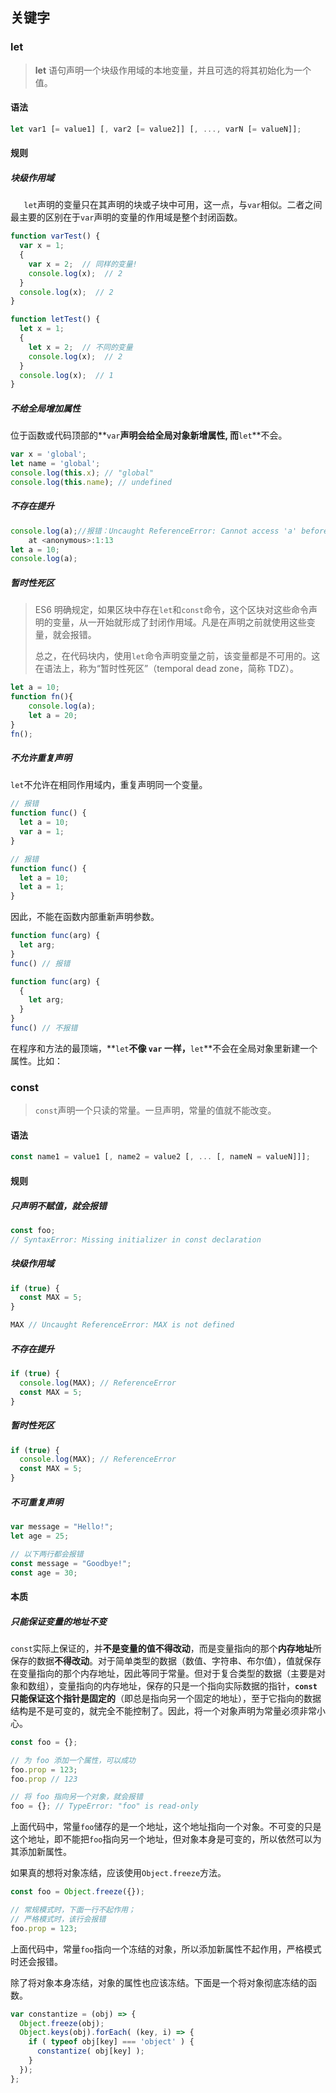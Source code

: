 ## 关键字

### let

> **let** 语句声明一个块级作用域的本地变量，并且可选的将其初始化为一个值。

#### 语法

```js
let var1 [= value1] [, var2 [= value2]] [, ..., varN [= valueN]];
```

#### 规则

##### 块级作用域

`	let`声明的变量只在其声明的块或子块中可用，这一点，与`var`相似。二者之间最主要的区别在于`var`声明的变量的作用域是整个封闭函数。

```js
function varTest() {
  var x = 1;
  {
    var x = 2;  // 同样的变量!
    console.log(x);  // 2
  }
  console.log(x);  // 2
}

function letTest() {
  let x = 1;
  {
    let x = 2;  // 不同的变量
    console.log(x);  // 2
  }
  console.log(x);  // 1
}
```



##### 不给全局增加属性

​	位于函数或代码顶部的**`var`**声明会给全局对象新增属性, 而**`let`**不会。

```js
var x = 'global';
let name = 'global';
console.log(this.x); // "global"
console.log(this.name); // undefined
```



##### 不存在提升

```js
console.log(a);//报错：Uncaught ReferenceError: Cannot access 'a' before initialization
    at <anonymous>:1:13
let a = 10;
console.log(a);
```



##### 暂时性死区

> ES6 明确规定，如果区块中存在`let`和`const`命令，这个区块对这些命令声明的变量，从一开始就形成了封闭作用域。凡是在声明之前就使用这些变量，就会报错。
>
> 总之，在代码块内，使用`let`命令声明变量之前，该变量都是不可用的。这在语法上，称为“暂时性死区”（temporal dead zone，简称 TDZ）。

```js
let a = 10;
function fn(){
    console.log(a);
    let a = 20;
}
fn();
```



##### 不允许重复声明

`let`不允许在相同作用域内，重复声明同一个变量。

```javascript
// 报错
function func() {
  let a = 10;
  var a = 1;
}

// 报错
function func() {
  let a = 10;
  let a = 1;
}
```

因此，不能在函数内部重新声明参数。

```javascript
function func(arg) {
  let arg;
}
func() // 报错

function func(arg) {
  {
    let arg;
  }
}
func() // 不报错
```



在程序和方法的最顶端，**`let`**不像 **`var`** 一样，**`let`**不会在全局对象里新建一个属性。比如：

### const

> `const`声明一个只读的常量。一旦声明，常量的值就不能改变。

#### 语法

```js
const name1 = value1 [, name2 = value2 [, ... [, nameN = valueN]]];
```



#### 规则

##### 只声明不赋值，就会报错

```js
const foo;
// SyntaxError: Missing initializer in const declaration
```



##### 块级作用域

```js
if (true) {
  const MAX = 5;
}

MAX // Uncaught ReferenceError: MAX is not defined
```



##### 不存在提升

```js
if (true) {
  console.log(MAX); // ReferenceError
  const MAX = 5;
}
```



##### 暂时性死区

```js
if (true) {
  console.log(MAX); // ReferenceError
  const MAX = 5;
}
```



##### 不可重复声明

```js
var message = "Hello!";
let age = 25;

// 以下两行都会报错
const message = "Goodbye!";
const age = 30;
```



#### 本质

##### 只能保证变量的地址不变

`const`实际上保证的，并**不是变量的值不得改动**，而是变量指向的那个**内存地址**所保存的数据**不得改动**。对于简单类型的数据（数值、字符串、布尔值），值就保存在变量指向的那个内存地址，因此等同于常量。但对于复合类型的数据（主要是对象和数组），变量指向的内存地址，保存的只是一个指向实际数据的指针，**`const`只能保证这个指针是固定的**（即总是指向另一个固定的地址），至于它指向的数据结构是不是可变的，就完全不能控制了。因此，将一个对象声明为常量必须非常小心。

```javascript
const foo = {};

// 为 foo 添加一个属性，可以成功
foo.prop = 123;
foo.prop // 123

// 将 foo 指向另一个对象，就会报错
foo = {}; // TypeError: "foo" is read-only
```

上面代码中，常量`foo`储存的是一个地址，这个地址指向一个对象。不可变的只是这个地址，即不能把`foo`指向另一个地址，但对象本身是可变的，所以依然可以为其添加新属性。



如果真的想将对象冻结，应该使用`Object.freeze`方法。

```javascript
const foo = Object.freeze({});

// 常规模式时，下面一行不起作用；
// 严格模式时，该行会报错
foo.prop = 123;
```

上面代码中，常量`foo`指向一个冻结的对象，所以添加新属性不起作用，严格模式时还会报错。

除了将对象本身冻结，对象的属性也应该冻结。下面是一个将对象彻底冻结的函数。

```javascript
var constantize = (obj) => {
  Object.freeze(obj);
  Object.keys(obj).forEach( (key, i) => {
    if ( typeof obj[key] === 'object' ) {
      constantize( obj[key] );
    }
  });
};
```



